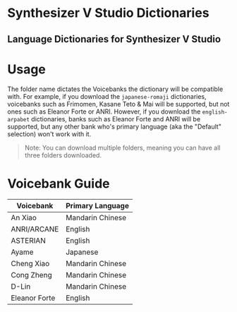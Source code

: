 # Synthesizer V Studio Dictionaries
## Language Dictionaries for Synthesizer V Studio

# Usage

The folder name dictates the Voicebanks the dictionary will be compatible with.
For example, if you download the ``japanese-romaji`` dictionaries, voicebanks such as Frimomen, Kasane Teto & Mai will be supported, but not ones such as Eleanor Forte or ANRI.
However, if you download the ``english-arpabet`` dictionaries, banks such as Eleanor Forte and ANRI will be supported, but any other bank who's primary language (aka the "Default" selection) won't work with it.
> Note: You can download multiple folders, meaning you can have all three folders downloaded.

# Voicebank Guide

| Voicebank    | Primary Language |
| -------- | ------- |
| An Xiao  | Mandarin Chinese    |
| ANRI/ARCANE | English     |
| ASTERIAN    | English    |
| Ayame | Japanese     |
|  Cheng Xiao  |  Mandarin Chinese  |
|  Cong Zheng  |  Mandarin Chinese  |
|  D-Lin  | Mandarin Chinese  |
| Eleanor Forte  |  English  |
